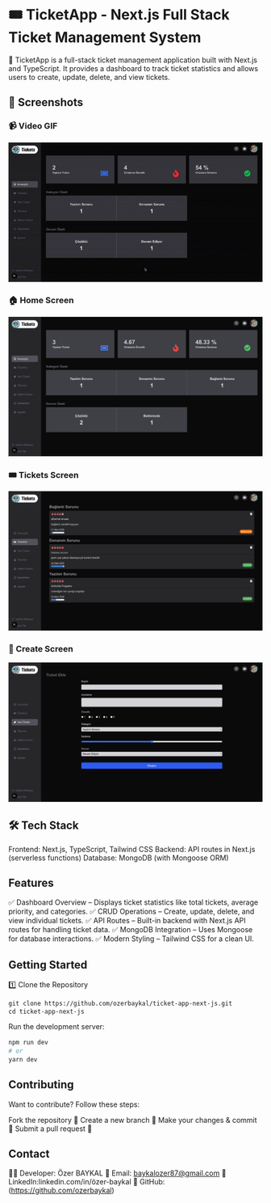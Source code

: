 # 🎟 TicketApp - Next.js Full Stack Ticket Management System

🚀 TicketApp is a full-stack ticket management application built with Next.js and TypeScript. It provides a dashboard to track ticket statistics and allows users to create, update, delete, and view tickets.

## 📸 Screenshots

### 📹 Video GIF

![Video GIF](/public/images/recordTicket.gif)

### 🏠 Home Screen

![Home Screen](/public/images/homePage.png)

### 🎟 Tickets Screen

![Tİckets Screen](/public/images/ticketsPage.png)

### 👔 Create Screen

![Create Screen](/public/images/createTicket.png)

## 🛠 Tech Stack

Frontend: Next.js, TypeScript, Tailwind CSS
Backend: API routes in Next.js (serverless functions)
Database: MongoDB (with Mongoose ORM)

## Features

✅ Dashboard Overview – Displays ticket statistics like total tickets, average priority, and categories.
✅ CRUD Operations – Create, update, delete, and view individual tickets.
✅ API Routes – Built-in backend with Next.js API routes for handling ticket data.
✅ MongoDB Integration – Uses Mongoose for database interactions.
✅ Modern Styling – Tailwind CSS for a clean UI.

## Getting Started

1️⃣ Clone the Repository

```
git clone https://github.com/ozerbaykal/ticket-app-next-js.git
cd ticket-app-next-js
```

Run the development server:

```bash
npm run dev
# or
yarn dev

```

## Contributing

Want to contribute? Follow these steps:

Fork the repository 🍴
Create a new branch 🌿
Make your changes & commit 📌
Submit a pull request 🚀

## Contact

👨‍💻 Developer: Özer BAYKAL
📧 Email: baykalozer87@gmail.com
🔗 LinkedIn:linkedin.com/in/özer-baykal
📂 GitHub: (https://github.com/ozerbaykal)
